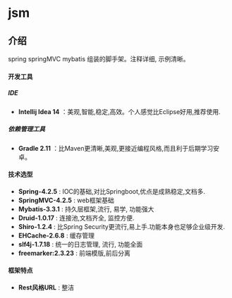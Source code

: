# jsm

## 介绍
spring springMVC mybatis 组装的脚手架。注释详细, 示例清晰。

#### 开发工具
##### IDE
* **Intellij Idea 14** ：美观,智能,稳定,高效。个人感觉比Eclipse好用,推荐使用.

##### 依赖管理工具
* **Gradle 2.11** ：比Maven更清晰,美观,更接近编程风格,而且利于后期学习安卓。

#### 技术选型
* **Spring-4.2.5**  : IOC的基础,对比Springboot,优点是成熟稳定,文档多.
* **SpringMVC-4.2.5** :  web框架基础
* **Mybatis-3.3.1** : 持久层框架,流行, 易学, 功能强大
* **Druid-1.0.17**  : 连接池,文档齐全, 监控方便.　
* **Shiro-1.2.4**  : 比Spring Security更流行,易上手.功能本身也足够企业级开发.　
* **EHCache-2.6.8** : 缓存管理　
* **slf4j-1.7.18**  : 统一的日志管理, 流行, 功能全面
* **freemarker:2.3.23**  : 前端模版,前后分离

#### 框架特点
* **Rest风格URL**  : 整洁






